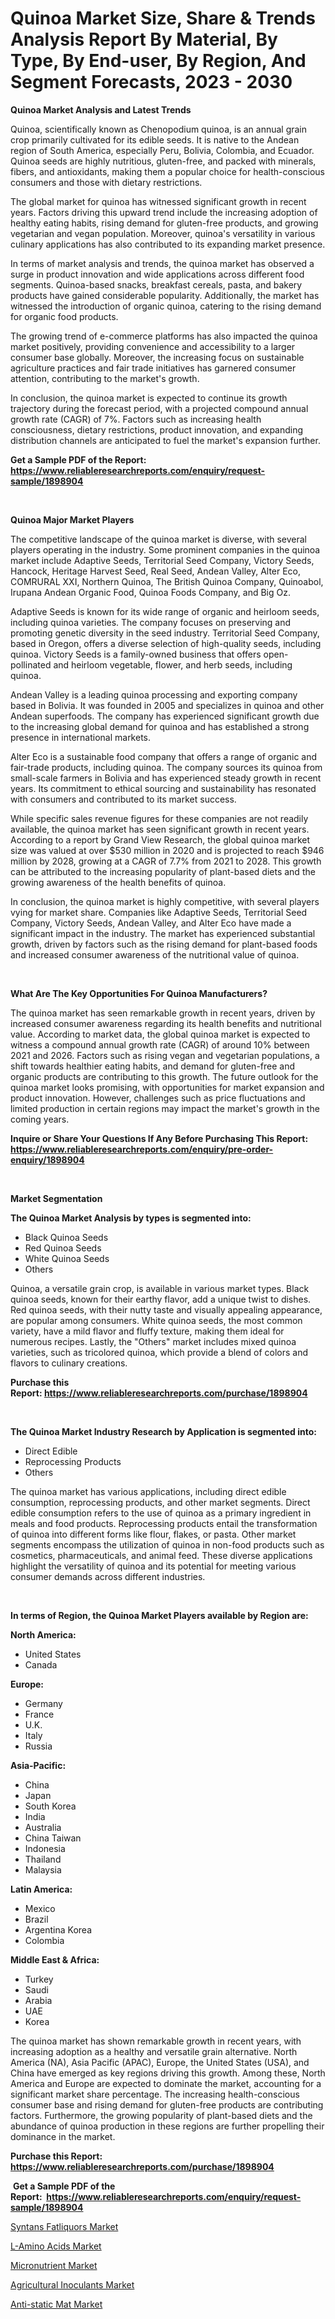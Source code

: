 <p><h1>Quinoa Market Size, Share & Trends Analysis Report By Material, By Type, By End-user, By Region, And Segment Forecasts, 2023 - 2030</h1></p><p><strong>Quinoa Market Analysis and Latest Trends</strong></p>
<p><p>Quinoa, scientifically known as Chenopodium quinoa, is an annual grain crop primarily cultivated for its edible seeds. It is native to the Andean region of South America, especially Peru, Bolivia, Colombia, and Ecuador. Quinoa seeds are highly nutritious, gluten-free, and packed with minerals, fibers, and antioxidants, making them a popular choice for health-conscious consumers and those with dietary restrictions.</p><p>The global market for quinoa has witnessed significant growth in recent years. Factors driving this upward trend include the increasing adoption of healthy eating habits, rising demand for gluten-free products, and growing vegetarian and vegan population. Moreover, quinoa's versatility in various culinary applications has also contributed to its expanding market presence.</p><p>In terms of market analysis and trends, the quinoa market has observed a surge in product innovation and wide applications across different food segments. Quinoa-based snacks, breakfast cereals, pasta, and bakery products have gained considerable popularity. Additionally, the market has witnessed the introduction of organic quinoa, catering to the rising demand for organic food products.</p><p>The growing trend of e-commerce platforms has also impacted the quinoa market positively, providing convenience and accessibility to a larger consumer base globally. Moreover, the increasing focus on sustainable agriculture practices and fair trade initiatives has garnered consumer attention, contributing to the market's growth.</p><p>In conclusion, the quinoa market is expected to continue its growth trajectory during the forecast period, with a projected compound annual growth rate (CAGR) of 7%. Factors such as increasing health consciousness, dietary restrictions, product innovation, and expanding distribution channels are anticipated to fuel the market's expansion further.</p></p>
<p><strong>Get a Sample PDF of the Report:&nbsp; <a href="https://www.reliableresearchreports.com/enquiry/request-sample/1898904">https://www.reliableresearchreports.com/enquiry/request-sample/1898904</a></strong></p>
<p>&nbsp;</p>
<p><strong>Quinoa Major Market Players</strong></p>
<p><p>The competitive landscape of the quinoa market is diverse, with several players operating in the industry. Some prominent companies in the quinoa market include Adaptive Seeds, Territorial Seed Company, Victory Seeds, Hancock, Heritage Harvest Seed, Real Seed, Andean Valley, Alter Eco, COMRURAL XXI, Northern Quinoa, The British Quinoa Company, Quinoabol, Irupana Andean Organic Food, Quinoa Foods Company, and Big Oz. </p><p>Adaptive Seeds is known for its wide range of organic and heirloom seeds, including quinoa varieties. The company focuses on preserving and promoting genetic diversity in the seed industry. Territorial Seed Company, based in Oregon, offers a diverse selection of high-quality seeds, including quinoa. Victory Seeds is a family-owned business that offers open-pollinated and heirloom vegetable, flower, and herb seeds, including quinoa.</p><p>Andean Valley is a leading quinoa processing and exporting company based in Bolivia. It was founded in 2005 and specializes in quinoa and other Andean superfoods. The company has experienced significant growth due to the increasing global demand for quinoa and has established a strong presence in international markets.</p><p>Alter Eco is a sustainable food company that offers a range of organic and fair-trade products, including quinoa. The company sources its quinoa from small-scale farmers in Bolivia and has experienced steady growth in recent years. Its commitment to ethical sourcing and sustainability has resonated with consumers and contributed to its market success.</p><p>While specific sales revenue figures for these companies are not readily available, the quinoa market has seen significant growth in recent years. According to a report by Grand View Research, the global quinoa market size was valued at over $530 million in 2020 and is projected to reach $946 million by 2028, growing at a CAGR of 7.7% from 2021 to 2028. This growth can be attributed to the increasing popularity of plant-based diets and the growing awareness of the health benefits of quinoa.</p><p>In conclusion, the quinoa market is highly competitive, with several players vying for market share. Companies like Adaptive Seeds, Territorial Seed Company, Victory Seeds, Andean Valley, and Alter Eco have made a significant impact in the industry. The market has experienced substantial growth, driven by factors such as the rising demand for plant-based foods and increased consumer awareness of the nutritional value of quinoa.</p></p>
<p>&nbsp;</p>
<p><strong>What Are The Key Opportunities For Quinoa Manufacturers?</strong></p>
<p><p>The quinoa market has seen remarkable growth in recent years, driven by increased consumer awareness regarding its health benefits and nutritional value. According to market data, the global quinoa market is expected to witness a compound annual growth rate (CAGR) of around 10% between 2021 and 2026. Factors such as rising vegan and vegetarian populations, a shift towards healthier eating habits, and demand for gluten-free and organic products are contributing to this growth. The future outlook for the quinoa market looks promising, with opportunities for market expansion and product innovation. However, challenges such as price fluctuations and limited production in certain regions may impact the market's growth in the coming years.</p></p>
<p><strong>Inquire or Share Your Questions If Any Before Purchasing This Report: <a href="https://www.reliableresearchreports.com/enquiry/pre-order-enquiry/1898904">https://www.reliableresearchreports.com/enquiry/pre-order-enquiry/1898904</a></strong></p>
<p>&nbsp;</p>
<p><strong>Market Segmentation</strong></p>
<p><strong>The Quinoa Market Analysis by types is segmented into:</strong></p>
<p><ul><li>Black Quinoa Seeds</li><li>Red Quinoa Seeds</li><li>White Quinoa Seeds</li><li>Others</li></ul></p>
<p><p>Quinoa, a versatile grain crop, is available in various market types. Black quinoa seeds, known for their earthy flavor, add a unique twist to dishes. Red quinoa seeds, with their nutty taste and visually appealing appearance, are popular among consumers. White quinoa seeds, the most common variety, have a mild flavor and fluffy texture, making them ideal for numerous recipes. Lastly, the "Others" market includes mixed quinoa varieties, such as tricolored quinoa, which provide a blend of colors and flavors to culinary creations.</p></p>
<p><strong>Purchase this Report:&nbsp;<a href="https://www.reliableresearchreports.com/purchase/1898904">https://www.reliableresearchreports.com/purchase/1898904</a></strong></p>
<p>&nbsp;</p>
<p><strong>The Quinoa Market Industry Research by Application is segmented into:</strong></p>
<p><ul><li>Direct Edible</li><li>Reprocessing Products</li><li>Others</li></ul></p>
<p><p>The quinoa market has various applications, including direct edible consumption, reprocessing products, and other market segments. Direct edible consumption refers to the use of quinoa as a primary ingredient in meals and food products. Reprocessing products entail the transformation of quinoa into different forms like flour, flakes, or pasta. Other market segments encompass the utilization of quinoa in non-food products such as cosmetics, pharmaceuticals, and animal feed. These diverse applications highlight the versatility of quinoa and its potential for meeting various consumer demands across different industries.</p></p>
<p>&nbsp;</p>
<p><strong>In terms of Region, the Quinoa Market Players available by Region are:</strong></p>
<p>
    <p> <strong> North America: </strong>
        <ul>
            <li>United States</li>
            <li>Canada</li>
        </ul>
        </p> 
    <p> <strong> Europe: </strong>
        <ul>
            <li>Germany</li>
            <li>France</li>
            <li>U.K.</li>
            <li>Italy</li>
            <li>Russia</li>
        </ul>
        </p> 
    <p> <strong> Asia-Pacific: </strong>
        <ul>
            <li>China</li>
            <li>Japan</li>
            <li>South Korea</li>
            <li>India</li>
            <li>Australia</li>
            <li>China Taiwan</li>
            <li>Indonesia</li>
            <li>Thailand</li>
            <li>Malaysia</li>
        </ul>
        </p> 
    <p> <strong> Latin America: </strong>
        <ul>
            <li>Mexico</li>
            <li>Brazil</li>
            <li>Argentina Korea</li>
            <li>Colombia</li>
        </ul>
        </p> 
    <p> <strong> Middle East & Africa: </strong>
        <ul>
            <li>Turkey</li>
            <li>Saudi</li>
            <li>Arabia</li>
            <li>UAE</li>
            <li>Korea</li>
        </ul>
    </p>
    </p>
<p><p>The quinoa market has shown remarkable growth in recent years, with increasing adoption as a healthy and versatile grain alternative. North America (NA), Asia Pacific (APAC), Europe, the United States (USA), and China have emerged as key regions driving this growth. Among these, North America and Europe are expected to dominate the market, accounting for a significant market share percentage. The increasing health-conscious consumer base and rising demand for gluten-free products are contributing factors. Furthermore, the growing popularity of plant-based diets and the abundance of quinoa production in these regions are further propelling their dominance in the market.</p></p>
<p><strong>Purchase this Report: <a href="https://www.reliableresearchreports.com/purchase/1898904">https://www.reliableresearchreports.com/purchase/1898904</a></strong></p>
<p>&nbsp;<strong>Get a Sample PDF of the Report:&nbsp;&nbsp;<a href="https://www.reliableresearchreports.com/enquiry/request-sample/1898904">https://www.reliableresearchreports.com/enquiry/request-sample/1898904</a></strong></p>
<p><strong></strong></p>
<p><p><a href="https://medium.com/@adolfoadams1988/syntans-fatliquors-market-size-and-market-trends-complete-industry-overview-2023-to-2030-a5a0c33b3b4f">Syntans Fatliquors Market</a></p><p><a href="https://medium.com/@rosaerluke/l-amino-acids-market-size-reveals-the-best-marketing-channels-in-global-industry-a0a1c64484fd">L-Amino Acids Market</a></p><p><a href="https://github.com/gaydyna/Market-Research-Report-List-1/blob/main/micronutrient-market.md">Micronutrient Market</a></p><p><a href="https://github.com/amonskiyk/Market-Research-Report-List-1/blob/main/agricultural-inoculants-market.md">Agricultural Inoculants Market</a></p><p><a href="https://medium.com/@noemiharvey05/anti-static-mat-market-competitive-analysis-market-trends-and-forecast-to-2030-5f2232f98253">Anti-static Mat Market</a></p></p>